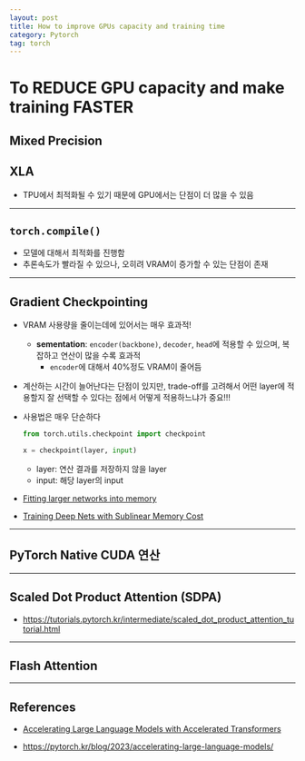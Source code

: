 ```yaml
---
layout: post
title: How to improve GPUs capacity and training time
category: Pytorch
tag: torch
---
```


# To REDUCE GPU capacity and make training FASTER

## Mixed Precision


## XLA

- TPU에서 최적화될 수 있기 때문에 GPU에서는 단점이 더 많을 수 있음
-----------------------------------------------------------------------------

## `torch.compile()`

- 모델에 대해서 최적화를 진행함
- 추론속도가 빨라질 수 있으나, 오히려 VRAM이 증가할 수 있는 단점이 존재
-----------------------------------------------------------------------------

## Gradient Checkpointing

- VRAM 사용량을 줄이는데에 있어서는 매우 효과적! 
    - **sementation**: `encoder(backbone)`, `decoder`, `head`에 적용할 수 있으며, 복잡하고 연산이 많을 수록 효과적
        - `encoder`에 대해서 40%정도 VRAM이 줄어듬

- 계산하는 시간이 늘어난다는 단점이 있지만, trade-off를 고려해서 어떤 layer에 적용할지 잘 선택할 수 있다는 점에서 어떻게 적용하느냐가 중요!!!

- 사용법은 매우 단순하다
    ```python
    from torch.utils.checkpoint import checkpoint 

    x = checkpoint(layer, input)
    ```

    - layer: 연산 결과를 저장하지 않을 layer 
    - input: 해당 layer의 input


- [Fitting larger networks into memory](https://medium.com/tensorflow/fitting-larger-networks-into-memory-583e3c758ff9)

- [Training Deep Nets with Sublinear Memory Cost](https://arxiv.org/pdf/1604.06174v2)
-----------------------------------------------------------------------------

## PyTorch Native CUDA 연산 


-----------------------------------------------------------------------------

## Scaled Dot Product Attention (SDPA)



- https://tutorials.pytorch.kr/intermediate/scaled_dot_product_attention_tutorial.html
-----------------------------------------------------------------------------


## Flash Attention


-----------------------------------------------------------------------------


## References

- [Accelerating Large Language Models with Accelerated Transformers](https://pytorch.org/blog/accelerating-large-language-models/)

- https://pytorch.kr/blog/2023/accelerating-large-language-models/